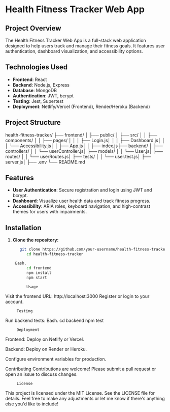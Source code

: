 # Health Fitness Tracker Web App

## Project Overview

The Health Fitness Tracker Web App is a full-stack web application designed to help users track and manage their fitness goals. It features user authentication, dashboard visualization, and accessibility options.

## Technologies Used

- **Frontend**: React
- **Backend**: Node.js, Express
- **Database**: MongoDB
- **Authentication**: JWT, bcrypt
- **Testing**: Jest, Supertest
- **Deployment**: Netlify/Vercel (Frontend), Render/Heroku (Backend)

## Project Structure

health-fitness-tracker/ ├── frontend/ │ ├── public/ │ ├── src/ │ │ ├── components/ │ │ ├── pages/ │ │ │ ├── Login.js│ │ │ ├── Dashboard.js│ │ │ └── Accessibility.js│ │ ├── App.js│ │ ├── index.js├── backend/ │ ├── controllers/ │ │ └── userController.js│ ├── models/ │ │ └── User.js│ ├── routes/ │ │ └── userRoutes.js│ ├── tests/ │ │ └── user.test.js│ ├── server.js│ ├── .env └── README.md


## Features

- **User Authentication**: Secure registration and login using JWT and bcrypt.
- **Dashboard**: Visualize user health data and track fitness progress.
- **Accessibility**: ARIA roles, keyboard navigation, and high-contrast themes for users with impairments.

## Installation

1. **Clone the repository:**
   ```bash
      git clone https://github.com/your-username/health-fitness-tracker.git
         cd health-fitness-tracker

    Bash.
         cd frontend
         npm install
         npm start

         Usage
Visit the frontend URL: http://localhost:3000
Register or login to your account.

         Testing
Run backend tests:
     Bash.
         cd backend
         npm test


         Deployment
Frontend: Deploy on Netlify or Vercel.

Backend: Deploy on Render or Heroku.

Configure environment variables for production.

Contributing
Contributions are welcome! Please submit a pull request or open an issue to discuss changes.

         License
This project is licensed under the MIT License. See the LICENSE file for details.
Feel free to make any adjustments or let me know if there's anything else you'd like to include!
